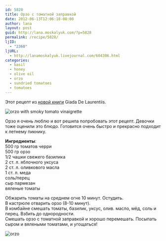 ```yaml
---
id: 5828
title: Орзо с томатной заправкой
date: 2012-06-13T12:06:18-08:00
author: lana
layout: post
guid: http://lana.moskalyuk.com/?p=5828
permalink: /recipe/5828/
ljID:
  - "2360"
ljURL:
  - http://lanamoskalyuk.livejournal.com/604306.html
categories:
  - basil
  - honey
  - olive oil
  - orzo
  - sundried tomatoes
  - tomatoes
---
```

Этот рецепт из [новой книги](http://www.amazon.com/Weeknights-Giada-Simple-Recipes-Revamp/dp/030745102X/ref=sr_1_1?ie=UTF8&qid=1339517269&sr=8-1) Giada De Laurentiis.

![orzo with smoky tomato vinaigrette](http://farm8.staticflickr.com/7103/7180516979_40b63312ea_z.jpg) 

Орзо я очень люблю и вот решила попробовать этот рецепт. Девочки тоже оценили это блюдо. Готовится очень быстро и прекрасно подходит к летнему пикнику.

**Ингредиенты**:  
500 гр томатов черри  
500 гр орзо  
1/2 чашки свежего базилика  
2 ст. л. яблочного уксуса  
2 ст. л. оливкового масла  
1 ст. л. меда  
соль/перец  
сыр пармезан  
вяленые томаты

Обжарить томаты на среднем огне 10 минут. Остудить.  
В кастрюле отварить орзо (8-10 минут).  
В комбайне смешать томаты, базилик, уксус, олив. масло, мёд, соль и перец. Взбить до однородности.  
Смешать орзо с томатной заправкой и хорошо перемешать. Посыпать сыром и вялеными томатами, и угощаться!

![orzo](http://farm8.staticflickr.com/7217/7365741812_dfa622260b_z.jpg)
